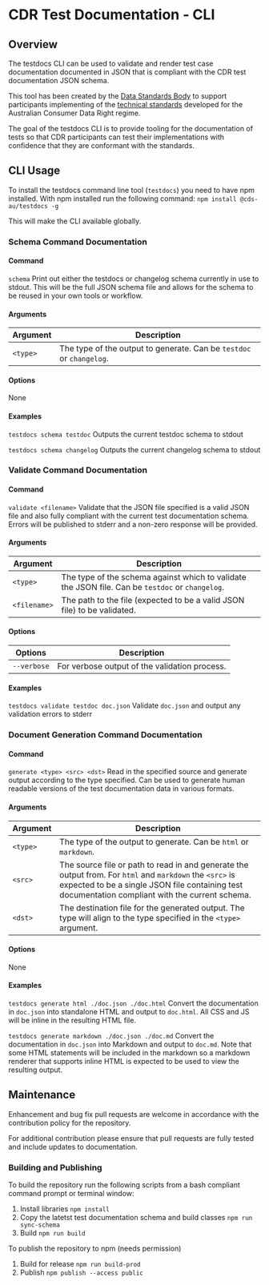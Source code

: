 # CDR Test Documentation - CLI

## Overview

The testdocs CLI can be used to validate and render test case documentation documented in JSON that is compliant with the CDR test documentation JSON schema.

This tool has been created by the [Data Standards Body](https://consumerdatastandards.gov.au/) to support participants implementing of the [technical standards](https://github.com/ConsumerDataStandardsAustralia/standards) developed for the Australian Consumer Data Right regime.

The goal of the testdocs CLI is to provide tooling for the documentation of tests so that CDR participants can test their implementations with confidence that they are conformant with the standards.

## CLI Usage

To install the testdocs command line tool (`testdocs`) you need to have npm installed.  With npm installed run the following command:
`npm install @cds-au/testdocs -g`

This will make the CLI available globally.

### Schema Command Documentation

#### Command

`schema`
Print out either the testdocs or changelog schema currently in use to stdout.  This will be the full JSON schema file and allows for the schema to be reused in your own tools or workflow.

#### Arguments

|Argument|Description|
|-|-|
|`<type>`| The type of the output to generate. Can be `testdoc` or `changelog`.|

#### Options

None

#### Examples

`testdocs schema testdoc`
Outputs the current testdoc schema to stdout

`testdocs schema changelog`
Outputs the current changelog schema to stdout

### Validate Command Documentation

#### Command

`validate <filename>`
Validate that the JSON file specified is a valid JSON file and also fully compliant with the current test documentation schema.  Errors will be published to stderr and a non-zero response will be provided.

#### Arguments

|Argument|Description|
|-|-|
|`<type>`    | The type of the schema against which to validate the JSON file. Can be `testdoc` or `changelog`.|
|`<filename>`| The path to the file (expected to be a valid JSON file) to be validated.|

#### Options

|Options|Description|
|-|-|
|`--verbose`| For verbose output of the validation process.

#### Examples

`testdocs validate testdoc doc.json`
Validate `doc.json` and output any validation errors to stderr

### Document Generation Command Documentation

#### Command

`generate <type> <src> <dst>`
Read in the specified source and generate output according to the type specified.  Can be used to generate human readable versions of the test documentation data in various formats.

#### Arguments

|Argument|Description|
|-|-|
|`<type>`| The type of the output to generate.  Can be `html` or `markdown`.|
|`<src>`| The source file or path to read in and generate the output from.  For `html` and `markdown` the `<src>` is expected to be a single JSON file containing test documentation compliant with the current schema.|
|`<dst>`| The destination file for the generated output.  The type will align to the type specified in the `<type>` argument. |

#### Options

None

#### Examples

`testdocs generate html ./doc.json ./doc.html`
Convert the documentation in `doc.json` into standalone HTML and output to `doc.html`.  All CSS and JS will be inline in the resulting HTML file.

`testdocs generate markdown ./doc.json ./doc.md`
Convert the documentation in `doc.json` into Markdown and output to `doc.md`.  Note that some HTML statements will be included in the markdown so a markdown renderer that supports inline HTML is expected to be used to view the resulting output.

## Maintenance

Enhancement and bug fix pull requests are welcome in accordance with the contribution policy for the repository.

For additional contribution please ensure that pull requests are fully tested and include updates to documentation.

### Building and Publishing

To build the repository run the following scripts from a bash compliant command prompt or terminal window:
1. Install libraries
`npm install`
2. Copy the latetst test documentation schema and build classes
`npm run sync-schema`
3. Build
`npm run build`

To publish the repository to npm (needs permission)
1. Build for release
`npm run build-prod`
2. Publish
`npm publish --access public`